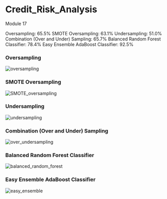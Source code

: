 # Credit_Risk_Analysis
Module 17


Oversampling: 65.5%
SMOTE Oversampling: 63.1%
Undersampling: 51.0%
Combination (Over and Under) Sampling: 65.7%
Balanced Random Forest Classifier: 78.4%
Easy Ensemble AdaBoost Classifier: 92.5%

### Oversampling
![oversampling](https://user-images.githubusercontent.com/96216947/163718567-170413ad-5840-4faf-afb9-c3b4d3067186.JPG)
### SMOTE Oversampling
![SMOTE_oversampling](https://user-images.githubusercontent.com/96216947/163718596-d0d47da6-b611-41b2-97b7-2d7299a32849.JPG)
### Undersampling
![undersampling](https://user-images.githubusercontent.com/96216947/163718615-8d4a7abb-397e-4eb7-84f2-5a96a5ae090d.JPG)
### Combination (Over and Under) Sampling
![over_undersampling](https://user-images.githubusercontent.com/96216947/163718656-289fccbb-bc05-4d15-91d8-6b4a98f3bbf2.JPG)
### Balanced Random Forest Classifier
![balanced_random_forest](https://user-images.githubusercontent.com/96216947/163718708-34af4b34-cf98-4006-901e-4767200a8354.JPG)
### Easy Ensemble AdaBoost Classifier
![easy_ensemble](https://user-images.githubusercontent.com/96216947/163718713-ae1912e4-8c46-42d6-9039-8796ed1e29f4.JPG)

